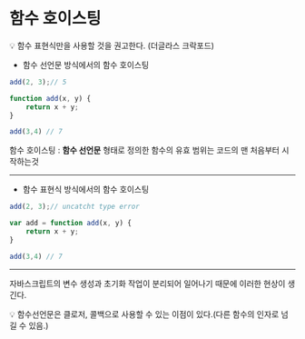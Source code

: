# 함수 호이스팅

<aside>
💡 함수 표현식만을 사용할 것을 권고한다. (더글라스 크락포드)

</aside>

- 함수 선언문 방식에서의 함수 호이스팅

```jsx
add(2, 3);// 5

function add(x, y) {
	return x + y;
}

add(3,4) // 7
```

함수 호이스팅 : **함수 선언문** 형태로 정의한 함수의 유효 범위는 코드의 맨 처음부터 시작하는것

---

- 함수 표현식 방식에서의 함수 호이스팅

```jsx
add(2, 3);// uncatcht type error

var add = function add(x, y) {
	return x + y;
}

add(3,4) // 7
```

---

자바스크립트의 변수 생성과 초기화 작업이 분리되어 일어나기 때문에 이러한 현상이 생긴다.

<aside>
💡 함수선언문은 클로저, 콜백으로 사용할 수 있는 이점이 있다.(다른 함수의 인자로 넘길 수 있음.)

</aside>